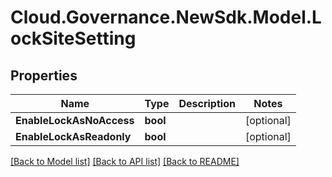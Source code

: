 # Cloud.Governance.NewSdk.Model.LockSiteSetting
## Properties

Name | Type | Description | Notes
------------ | ------------- | ------------- | -------------
**EnableLockAsNoAccess** | **bool** |  | [optional] 
**EnableLockAsReadonly** | **bool** |  | [optional] 

[[Back to Model list]](../README.md#documentation-for-models) [[Back to API list]](../README.md#documentation-for-api-endpoints) [[Back to README]](../README.md)

